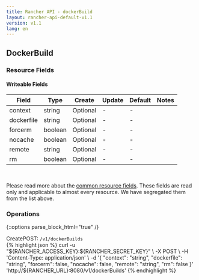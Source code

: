 ```yaml
---
title: Rancher API - dockerBuild
layout: rancher-api-default-v1.1
version: v1.1
lang: en
---
```


## DockerBuild



### Resource Fields

#### Writeable Fields

Field | Type | Create | Update | Default | Notes
---|---|---|---|---|---
context | string | Optional | - | - | 
dockerfile | string | Optional | - | - | 
forcerm | boolean | Optional | - | - | 
nocache | boolean | Optional | - | - | 
remote | string | Optional | - | - | 
rm | boolean | Optional | - | - | 



<br>

Please read more about the [common resource fields]({{site.baseurl}}/rancher/{{page.version}}/{{page.lang}}/api/common/). These fields are read only and applicable to almost every resource. We have segregated them from the list above.

### Operations
{::options parse_block_html="true" /}
<a id="create"></a>
<div class="action"><span class="header">Create<span class="headerright">POST:  <code>/v1/dockerBuilds</code></span></span>
<div class="action-contents"> {% highlight json %}
curl -u "${RANCHER_ACCESS_KEY}:${RANCHER_SECRET_KEY}" \
-X POST \
-H 'Content-Type: application/json' \
-d '{
	"context": "string",
	"dockerfile": "string",
	"forcerm": false,
	"nocache": false,
	"remote": "string",
	"rm": false
}' 'http://${RANCHER_URL}:8080/v1/dockerBuilds'
{% endhighlight %}
</div></div>




